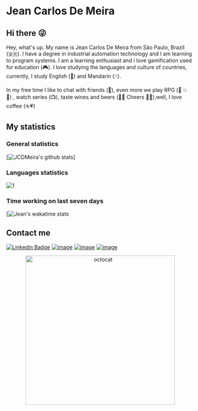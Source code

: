 # Jean Carlos De Meira

## Hi there 😜

<!--
**JCDMeira/JCDMeira** is a ✨ _special_ ✨ repository because its `README.md` (this file) appears on your GitHub profile.

Here are some ideas to get you started:

- 🔭 I’m currently working on ...
- 🌱 I’m currently learning ...
- 👯 I’m looking to collaborate on ...
- 🤔 I’m looking for help with ...
- 💬 Ask me about ...
- 📫 How to reach me: ...
- 😄 Pronouns: ...
- ⚡ Fun fact: ...
-->


Hey, what's up. My name is Jean Carlos De Meira from São Paulo, Brazil (:brazil:). I have a degree in industrial automation technology and I am learning to program systems.  I am a learning enthusiast and i love gamification used for education (🎮).
I love studying the languages and culture of countries, currently, I study English (:statue_of_liberty:) and Mandarin (🀄).

In my free time I like to chat with friends (💬), even more we play RPG (👹	💥 👺) , watch series (📺), taste wines and beers (🍺🍷 Cheers 🍷🍺),well, I love coffee (☕💗)	

## My statistics
### General statistics 
[![JCDMeira's github stats](https://github-readme-stats.vercel.app/api?username=JCDMeira&theme=blue-green)]
### Languages statistics 
![1](https://github-readme-stats.vercel.app/api/top-langs/?username=JCDMeira&theme=blue-green)
### Time working on last seven days
[![Jean's wakatime stats](https://github-readme-stats.vercel.app/api/wakatime?username=JCDMeira)

<!--
[![JCDMeira's github trophy](https://github-profile-trophy.vercel.app/?username=JCDMeira&row=1)]
[![GitHub Streak](https://github-readme-streak-stats.herokuapp.com/?user=JCDMeira&theme=dark)
-->



## Contact me 
[![Linkedin Badge](https://img.shields.io/badge/-LinkedIn-blue?style=flat-square&logo=Linkedin&logoColor=white&link=https://www.linkedin.com/in/jean-carlos-de-meira-00593816a/)](https://www.linkedin.com/in/jean-carlos-de-meira-00593816a/)
[![image](https://shields.io/badge/-Personal_Page-Personal_Page)](https://jcdmeira.github.io)
[![image](https://img.shields.io/badge/Microsoft_Outlook-0078D4?style=for-the-badge&logo=microsoft-outlook&logoColor=white)](mailto:jean.meira10@hotmail.com)
[![image](https://img.shields.io/badge/Instagram-E4405F?style=for-the-badge&logo=instagram&logoColor=white)](https://www.instagram.com/jean.meira10/)



<p align="center">
<img width="400px" alt="octocat" src="https://user-images.githubusercontent.com/65555624/88875729-2f119f00-d1f8-11ea-98b5-5d66a30bd6b5.png">  
</p>
